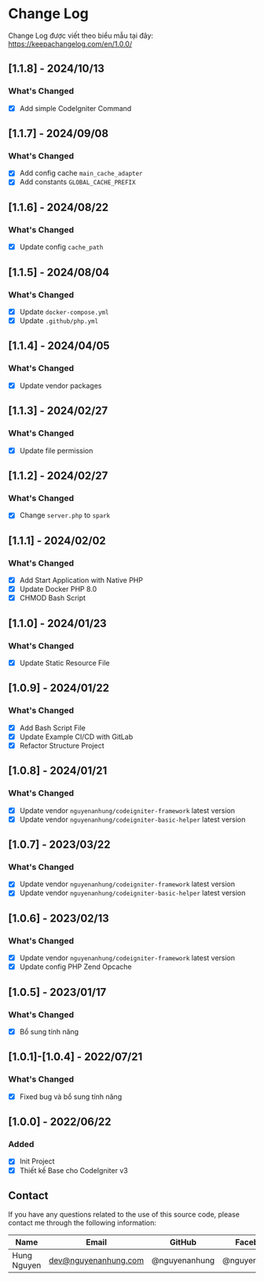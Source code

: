 # Change Log

Change Log được viết theo biểu mẫu tại đây: https://keepachangelog.com/en/1.0.0/

## [1.1.8] - 2024/10/13

### What's Changed

- [x] Add simple CodeIgniter Command

## [1.1.7] - 2024/09/08

### What's Changed

- [x] Add config cache `main_cache_adapter`
- [x] Add constants `GLOBAL_CACHE_PREFIX`

## [1.1.6] - 2024/08/22

### What's Changed

- [x] Update config `cache_path`

## [1.1.5] - 2024/08/04

### What's Changed

- [x] Update `docker-compose.yml`
- [x] Update `.github/php.yml`

## [1.1.4] - 2024/04/05

### What's Changed

- [x] Update vendor packages

## [1.1.3] - 2024/02/27

### What's Changed

- [x] Update file permission

## [1.1.2] - 2024/02/27

### What's Changed

- [x] Change `server.php` to `spark`

## [1.1.1] - 2024/02/02

### What's Changed

- [x] Add Start Application with Native PHP
- [x] Update Docker PHP 8.0
- [x] CHMOD Bash Script

## [1.1.0] - 2024/01/23

### What's Changed

- [x] Update Static Resource File

## [1.0.9] - 2024/01/22

### What's Changed

- [x] Add Bash Script File
- [x] Update Example CI/CD with GitLab
- [x] Refactor Structure Project

## [1.0.8] - 2024/01/21

### What's Changed

- [x] Update vendor `nguyenanhung/codeigniter-framework` latest version
- [x] Update vendor `nguyenanhung/codeigniter-basic-helper` latest version

## [1.0.7] - 2023/03/22

### What's Changed

- [x] Update vendor `nguyenanhung/codeigniter-framework` latest version
- [x] Update vendor `nguyenanhung/codeigniter-basic-helper` latest version

## [1.0.6] - 2023/02/13

### What's Changed

- [x] Update vendor `nguyenanhung/codeigniter-framework` latest version
- [x] Update config PHP Zend Opcache

## [1.0.5] - 2023/01/17

### What's Changed

- [x] Bổ sung tính năng

## [1.0.1]-[1.0.4] - 2022/07/21

### What's Changed

- [x] Fixed bug và bổ sung tính năng

## [1.0.0] - 2022/06/22

### Added

- [x] Init Project
- [x] Thiết kế Base cho CodeIgniter v3

## Contact

If you have any questions related to the use of this source code, please contact me through the following information:

| Name        | Email                | GitHub        | Facebook      |
|-------------|----------------------|---------------|---------------|
| Hung Nguyen | dev@nguyenanhung.com | @nguyenanhung | @nguyenanhung |
